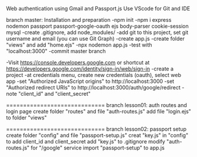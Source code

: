 Web authentication using Gmail and Passport.js
Use VScode for Git and IDE

branch master: Installation and preparation
-npm init
-npm i express nodemon passport passport-google-oauth ejs body-parser cookie-session mysql
-create .gitignore, add node_modules/
-add git to this project, set git username and email (you can use Git Graph)
-create app.js
-create folder "views" and add "home.ejs"
-npx nodemon app.js
-test with "localhost:3000"
-commit master branch

-Visit https://console.developers.google.com or shortcut at https://developers.google.com/identity/sign-in/web/sign-in
-create a project
-at credentials menu, create new credentials (oauth), select web app
-set "Authorized JavaScript origins" to http://localhost:3000 
-set "Authorized redirect URIs" to http://localhost:3000/auth/google/redirect
-note "client_id" and "client_secret"

=============================
branch lesson01: auth routes and login page
create folder "routes" and file "auth-routes.js"
add file "login.ejs" to folder "views"

=============================
branch lesson02: passport setup
create folder "config" and file "passport-setup.js"
creat "key.js" in "config" to add client_id and client_secret
add "key.js" to .gitignore
modify "auth-routes.js" for "/google" service
import "passport-setup" to app.js

